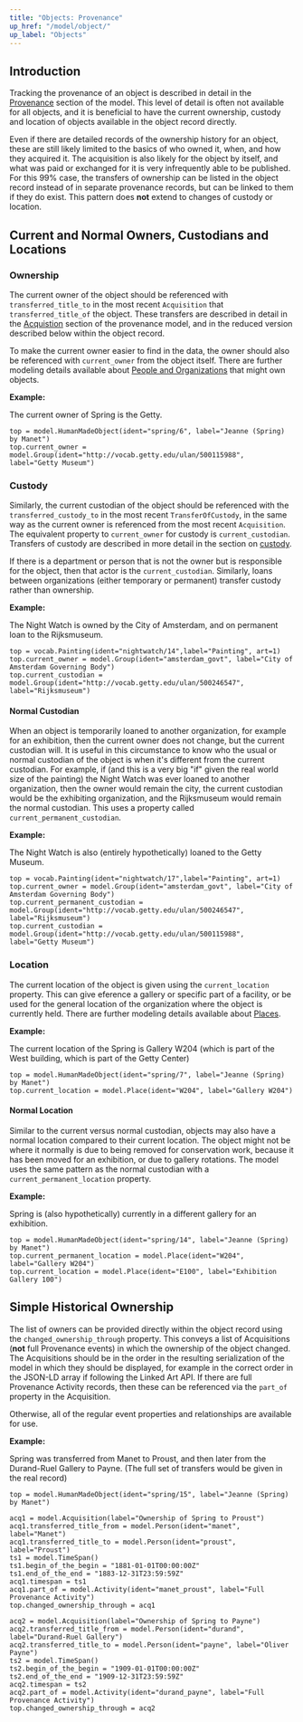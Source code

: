 ```yaml
---
title: "Objects: Provenance"
up_href: "/model/object/"
up_label: "Objects"
---
```




## Introduction

Tracking the provenance of an object is described in detail in the [Provenance](/model/provenance) section of the model. This level of detail is often not available for all objects, and it is beneficial to have the current ownership, custody and location of objects available in the object record directly. 

Even if there are detailed records of the ownership history for an object, these are still likely limited to the basics of who owned it, when, and how they acquired it. The acquisition is also likely for the object by itself, and what was paid or exchanged for it is very infrequently able to be published. For this 99% case, the transfers of ownership can be listed in the object record instead of in separate provenance records, but can be linked to them if they do exist. This pattern does **not** extend to changes of custody or location.


## Current and Normal Owners, Custodians and Locations

### Ownership

The current owner of the object should be referenced with `transferred_title_to` in the most recent `Acquisition` that `transferred_title_of` the object. These transfers are described in detail in the [Acquistion](/model/provenance/acquisition) section of the provenance model, and in the reduced version described below within the object record.

To make the current owner easier to find in the data, the owner should also be referenced with `current_owner` from the object itself. There are further modeling details available about [People and Organizations](/model/actor) that might own objects.

__Example:__

The current owner of Spring is the Getty.

```crom
top = model.HumanMadeObject(ident="spring/6", label="Jeanne (Spring) by Manet")
top.current_owner = model.Group(ident="http://vocab.getty.edu/ulan/500115988", label="Getty Museum")
```

### Custody

Similarly, the current custodian of the object should be referenced with the `transferred_custody_to` in the most recent `TransferOfCustody`, in the same way as the current owner is referenced from the most recent `Acquisition`. The equivalent property to `current_owner` for custody is `current_custodian`.  Transfers of custody are described in more detail in the section on [custody](/model/provenance/custody).

If there is a department or person that is not the owner but is responsible for the object, then that actor is the `current_custodian`. Similarly, loans between organizations (either temporary or permanent) transfer custody rather than ownership.

__Example:__

The Night Watch is owned by the City of Amsterdam, and on permanent loan to the Rijksmuseum.

```crom
top = vocab.Painting(ident="nightwatch/14",label="Painting", art=1)
top.current_owner = model.Group(ident="amsterdam_govt", label="City of Amsterdam Governing Body")
top.current_custodian = model.Group(ident="http://vocab.getty.edu/ulan/500246547", label="Rijksmuseum")
```

#### Normal Custodian

When an object is temporarily loaned to another organization, for example for an exhibition, then the current owner does not change, but the current custodian will. It is useful in this circumstance to know who the usual or normal custodian of the object is when it's different from the current custodian. For example, if (and this is a very big "if" given the real world size of the painting) the Night Watch was ever loaned to another organization, then the owner would remain the city, the current custodian would be the exhibiting organization, and the Rijksmuseum would remain the normal custodian. This uses a property called `current_permanent_custodian`.

__Example:__

The Night Watch is also (entirely hypothetically) loaned to the Getty Museum.

```crom
top = vocab.Painting(ident="nightwatch/17",label="Painting", art=1)
top.current_owner = model.Group(ident="amsterdam_govt", label="City of Amsterdam Governing Body")
top.current_permanent_custodian = model.Group(ident="http://vocab.getty.edu/ulan/500246547", label="Rijksmuseum")
top.current_custodian = model.Group(ident="http://vocab.getty.edu/ulan/500115988", label="Getty Museum")
```


### Location

The current location of the object is given using the `current_location` property.  This can give eference a gallery or specific part of a facility, or be used for the general location of the organization where the object is currently held. There are further modeling details available about [Places](/model/place/).

__Example:__

The current location of the Spring is Gallery W204 (which is part of the West building, which is part of the Getty Center)

```crom
top = model.HumanMadeObject(ident="spring/7", label="Jeanne (Spring) by Manet")
top.current_location = model.Place(ident="W204", label="Gallery W204")
```

#### Normal Location

Similar to the current versus normal custodian, objects may also have a normal location compared to their current location. The object might not be where it normally is due to being removed for conservation work, because it has been moved for an exhibition, or due to gallery rotations.  The model uses the same pattern as the normal custodian with a `current_permanent_location` property.

__Example:__

Spring is (also hypothetically) currently in a different gallery for an exhibition.

```crom
top = model.HumanMadeObject(ident="spring/14", label="Jeanne (Spring) by Manet")
top.current_permanent_location = model.Place(ident="W204", label="Gallery W204")
top.current_location = model.Place(ident="E100", label="Exhibition Gallery 100")
```


## Simple Historical Ownership

The list of owners can be provided directly within the object record using the `changed_ownership_through` property. This conveys a list of Acquisitions (**not** full Provenance events) in which the ownership of the object changed. The Acquisitions should be in the order in the resulting serialization of the model in which they should be displayed, for example in the correct order in the JSON-LD array if following the Linked Art API. If there are full Provenance Activity records, then these can be referenced via the `part_of` property in the Acquisition.

Otherwise, all of the regular event properties and relationships are available for use.

__Example:__

Spring was transferred from Manet to Proust, and then later from the Durand-Ruel Gallery to Payne.
(The full set of transfers would be given in the real record)

```crom
top = model.HumanMadeObject(ident="spring/15", label="Jeanne (Spring) by Manet")

acq1 = model.Acquisition(label="Ownership of Spring to Proust")
acq1.transferred_title_from = model.Person(ident="manet", label="Manet")
acq1.transferred_title_to = model.Person(ident="proust", label="Proust")
ts1 = model.TimeSpan()
ts1.begin_of_the_begin = "1881-01-01T00:00:00Z"
ts1.end_of_the_end = "1883-12-31T23:59:59Z"
acq1.timespan = ts1
acq1.part_of = model.Activity(ident="manet_proust", label="Full Provenance Activity")
top.changed_ownership_through = acq1

acq2 = model.Acquisition(label="Ownership of Spring to Payne")
acq2.transferred_title_from = model.Person(ident="durand", label="Durand-Ruel Gallery")
acq2.transferred_title_to = model.Person(ident="payne", label="Oliver Payne")
ts2 = model.TimeSpan()
ts2.begin_of_the_begin = "1909-01-01T00:00:00Z"
ts2.end_of_the_end = "1909-12-31T23:59:59Z"
acq2.timespan = ts2
acq2.part_of = model.Activity(ident="durand_payne", label="Full Provenance Activity")
top.changed_ownership_through = acq2
```



